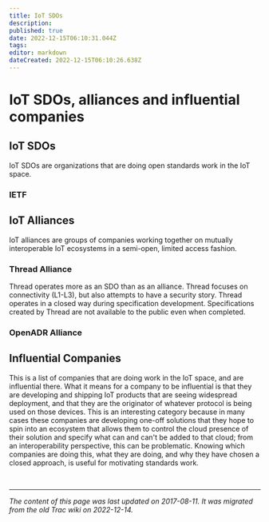 ```yaml
---
title: IoT SDOs
description: 
published: true
date: 2022-12-15T06:10:31.044Z
tags: 
editor: markdown
dateCreated: 2022-12-15T06:10:26.638Z
---
```


# IoT SDOs, alliances and influential companies


## IoT SDOs

IoT SDOs are organizations that are doing open standards work in the IoT space.

### IETF

## IoT Alliances

IoT alliances are groups of companies working together on mutually interoperable IoT ecosystems in a semi-open, limited access fashion.

### Thread Alliance

Thread operates more as an SDO than as an alliance. Thread focuses on connectivity (L1-L3), but also attempts to have a security story. Thread operates in a closed way during specification development. Specifications created by Thread are not available to the public even when completed.

### OpenADR Alliance

## Influential Companies

This is a list of companies that are doing work in the IoT space, and are influential there. What it means for a company to be influential is that they are developing and shipping IoT products that are seeing widespread deployment, and that they are the originator of whatever protocol is being used on those devices. This is an interesting category because in many cases these companies are developing one-off solutions that they hope to spin into an ecosystem that allows them to control the cloud presence of their solution and specify what can and can't be added to that cloud; from an interoperability perspective, this can be problematic. Knowing which companies are doing this, what they are doing, and why they have chosen a closed approach, is useful for motivating standards work. 


&nbsp;
&nbsp;
&nbsp;

---

*The content of this page was last updated on 2017-08-11. It was migrated from the old Trac wiki on 2022-12-14.*